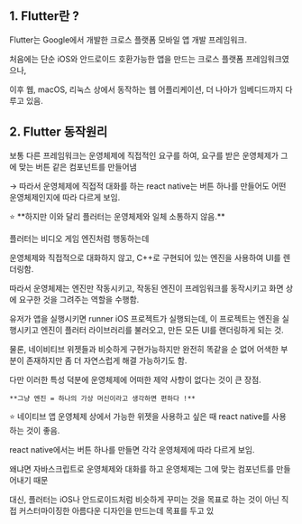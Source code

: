 ## 1. Flutter란 ?

Flutter는 Google에서 개발한 크로스 플랫폼 모바일 앱 개발 프레임워크.

처음에는 단순 iOS와 안드로이드 호환가능한 앱을 만드는 크로스 플랫폼 프레임워크였으나,

이후 웹, macOS, 리눅스 상에서 동작하는 웹 어플리케이션, 더 나아가 임베디드까지 다루고 있음.

## 2. Flutter 동작원리

보통 다른 프레임워크는 운영체제에 직접적인 요구를 하여, 요구를 받은 운영체제가 그에 맞는 버튼 같은 컴포넌트를 만들어냄

→ 따라서 운영체제에 직접적 대화를 하는 react native는 버튼 하나를 만들어도 어떤 운영체제인지에 따라 다르게 보임.

<aside>
⭐ **하지만 이와 달리 플러터는 운영체제와 일체 소통하지 않음.**

</aside>

플러터는 비디오 게임 엔진처럼 행동하는데

운영체제와 직접적으로 대화하지 않고, C++로 구현되어 있는 엔진을 사용하여 UI를 렌더링함.

따라서 운영체제는 엔진만 작동시키고, 작동된 엔진이 프레임워크를 동작시키고 화면 상에 요구한 것을 그려주는 역할을 수행함.

유저가 앱을 실행시키면 runner iOS 프로젝트가 실행되는데, 이 프로젝트는 엔진을 실행시키고 엔진이 플러터 라이브러리를 불러오고, 만든 모든 UI를 랜더링하게 되는 것.

물론, 네이비티브 위젯들과 비슷하게 구현가능하지만 완전히 똑같을 순 없어 어색한 부분이 존재하지만 좀 더 자연스럽게 해결 가능하기도 함.

다만 이러한 특성 덕분에 운영체제에 어떠한 제약 사항이 없다는 것이 큰 장점.

`**그냥 엔진 = 하나의 가상 머신이라고 생각하면 편하다 !**`

 

<aside>
⭐ 네이티브 앱 운영체제 상에서 가능한 위젯을 사용하고 싶은 때 react native를 사용하는 것이 좋음.

react native에서는 버튼 하나를 만들면 각각 운영체제에 따라 다르게 보임. 

왜냐면 자바스크립트로 운영체제와 대화를 하고 운영체제는 그에 맞는 컴포넌트를 만들어내기 때문

대신, 플러터는 iOS나 안드로이드처럼 비슷하게 꾸미는 것을 목표로 하는 것이 아닌 직접 커스터마이징한 아름다운 디자인을 만드는데 목표를 두고 있

</aside>
